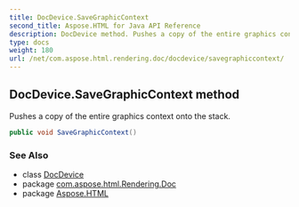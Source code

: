 ```yaml
---
title: DocDevice.SaveGraphicContext
second_title: Aspose.HTML for Java API Reference
description: DocDevice method. Pushes a copy of the entire graphics context onto the stack
type: docs
weight: 180
url: /net/com.aspose.html.rendering.doc/docdevice/savegraphiccontext/
---
```

## DocDevice.SaveGraphicContext method

Pushes a copy of the entire graphics context onto the stack.

```java
public void SaveGraphicContext()
```

### See Also

* class [DocDevice](../)
* package [com.aspose.html.Rendering.Doc](../../docdevice/)
* package [Aspose.HTML](../../../)
